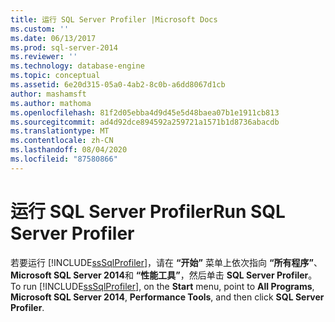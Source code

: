 ```yaml
---
title: 运行 SQL Server Profiler |Microsoft Docs
ms.custom: ''
ms.date: 06/13/2017
ms.prod: sql-server-2014
ms.reviewer: ''
ms.technology: database-engine
ms.topic: conceptual
ms.assetid: 6e20d315-05a0-4ab2-8c0b-a6dd8067d1cb
author: mashamsft
ms.author: mathoma
ms.openlocfilehash: 81f2d05ebba4d9d45e5d48baea07b1e1911cb813
ms.sourcegitcommit: ad4d92dce894592a259721a1571b1d8736abacdb
ms.translationtype: MT
ms.contentlocale: zh-CN
ms.lasthandoff: 08/04/2020
ms.locfileid: "87580866"
---
```

# <a name="run-sql-server-profiler"></a><span data-ttu-id="c05e3-102">运行 SQL Server Profiler</span><span class="sxs-lookup"><span data-stu-id="c05e3-102">Run SQL Server Profiler</span></span>
  <span data-ttu-id="c05e3-103">若要运行 [!INCLUDE[ssSqlProfiler](../includes/sssqlprofiler-md.md)]，请在 **“开始”** 菜单上依次指向 **“所有程序”**、 **Microsoft SQL Server 2014**和 **“性能工具”**，然后单击 **SQL Server Profiler**。</span><span class="sxs-lookup"><span data-stu-id="c05e3-103">To run [!INCLUDE[ssSqlProfiler](../includes/sssqlprofiler-md.md)], on the **Start** menu, point to **All Programs**, **Microsoft SQL Server 2014**, **Performance Tools**, and then click **SQL Server Profiler**.</span></span>  
  
  
